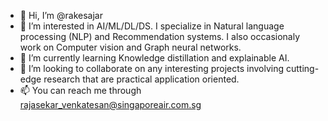 - 👋 Hi, I’m @rakesajar
- 👀 I’m interested in AI/ML/DL/DS. I specialize in Natural language processing (NLP) and Recommendation systems. I also occasionaly work on Computer vision and Graph neural networks.
- 🌱 I’m currently learning Knowledge distillation and explainable AI.
- 💞️ I’m looking to collaborate on any interesting projects involving cutting-edge research that are practical application oriented.
- 📫 You can reach me through rajasekar_venkatesan@singaporeair.com.sg

<!---
rakesajar/rakesajar is a ✨ special ✨ repository because its `README.md` (this file) appears on your GitHub profile.
You can click the Preview link to take a look at your changes.
--->
